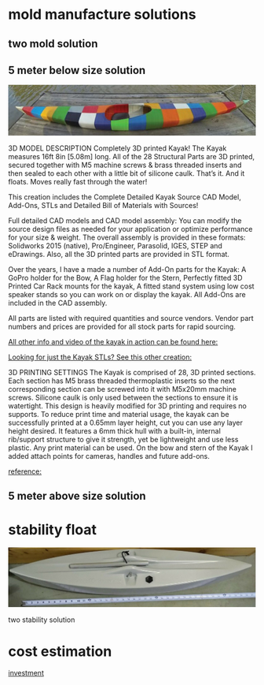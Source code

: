 # mold manufacture solutions

## two mold solution


## 5 meter below size solution
![united componment solution](./body-solution-unites.jpg)

3D MODEL DESCRIPTION
Completely 3D printed Kayak! The Kayak measures 16ft 8in [5.08m] long. All of the 28 Structural Parts are 3D printed, secured together with M5 machine screws & brass threaded inserts and then sealed to each other with a little bit of silicone caulk. That’s it. And it floats. Moves really fast through the water!

This creation includes the Complete Detailed Kayak Source CAD Model, Add-Ons, STLs and Detailed Bill of Materials with Sources!

Full detailed CAD models and CAD model assembly: You can modify the source design files as needed for your application or optimize performance for your size & weight. The overall assembly is provided in these formats: Solidworks 2015 (native), Pro/Engineer, Parasolid, IGES, STEP and eDrawings. Also, all the 3D printed parts are provided in STL format.

Over the years, I have a made a number of Add-On parts for the Kayak: A GoPro holder for the Bow, A Flag holder for the Stern, Perfectly fitted 3D Printed Car Rack mounts for the kayak, A fitted stand system using low cost speaker stands so you can work on or display the kayak. All Add-Ons are included in the CAD assembly.

All parts are listed with required quantities and source vendors. Vendor part numbers and prices are provided for all stock parts for rapid sourcing.

[All other info and video of the kayak in action can be found here:](http://www.grassrootsengineering.com/)

[Looking for just the Kayak STLs? See this other creation:](https://cults3d.com/en/3d-model/various/world-s-first-3d-printed-kayak-stls-only)

3D PRINTING SETTINGS
The Kayak is comprised of 28, 3D printed sections. Each section has M5 brass threaded thermoplastic inserts so the next corresponding section can be screwed into it with M5x20mm machine screws. Silicone caulk is only used between the sections to ensure it is watertight. This design is heavily modified for 3D printing and requires no supports. To reduce print time and material usage, the kayak can be successfully printed at a 0.65mm layer height, cut you can use any layer height desired. It features a 6mm thick hull with a built-in, internal rib/support structure to give it strength, yet be lightweight and use less plastic. Any print material can be used. On the bow and stern of the Kayak I added attach points for cameras, handles and future add-ons.

[reference:](https://cults3d.com/en/3d-model/various/world-s-first-3d-printed-kayak-stls-only)

## 5 meter above size solution

# stability float

![stability](./stability.jpg)

two stability solution


# cost estimation

[investment](./investment.csv)

